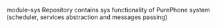 module-sys
Repository contains sys functionality of PurePhone system (scheduler, services abstraction and messages passing)

